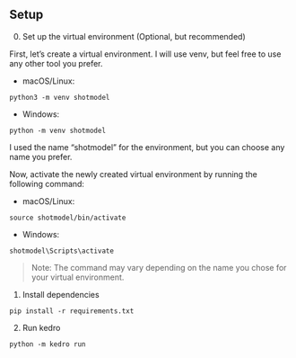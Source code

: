 ## Setup

0. Set up the virtual environment (Optional, but recommended)

First, let’s create a virtual environment. I will use venv, but feel free to use any other tool you prefer.

- macOS/Linux:
```shell
python3 -m venv shotmodel
```

- Windows:
```shell
python -m venv shotmodel
```

I used the name “shotmodel” for the environment, but you can choose any name you prefer.

Now, activate the newly created virtual environment by running the following command:

- macOS/Linux:
```shell
source shotmodel/bin/activate
```

- Windows: 
```shell
shotmodel\Scripts\activate
```

> Note: The command may vary depending on the name you chose for your virtual environment.


1. Install dependencies

```shell
pip install -r requirements.txt
```

2. Run kedro

```shell
python -m kedro run
```